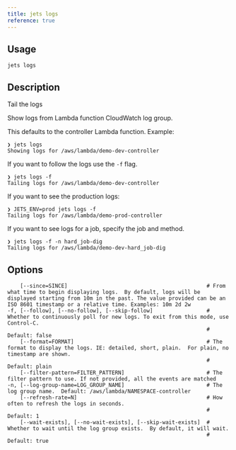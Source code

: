 ```yaml
---
title: jets logs
reference: true
---
```


## Usage

    jets logs

## Description

Tail the logs

Show logs from Lambda function CloudWatch log group.

This defaults to the controller Lambda function.  Example:

    ❯ jets logs
    Showing logs for /aws/lambda/demo-dev-controller

If you want to follow the logs use the `-f` flag.

    ❯ jets logs -f
    Tailing logs for /aws/lambda/demo-dev-controller

If you want to see the production logs:

    ❯ JETS_ENV=prod jets logs -f
    Tailing logs for /aws/lambda/demo-prod-controller

If you want to see logs for a job, specify the job and method.

    ❯ jets logs -f -n hard_job-dig
    Tailing logs for /aws/lambda/demo-dev-hard_job-dig


## Options

```
    [--since=SINCE]                                            # From what time to begin displaying logs.  By default, logs will be displayed starting from 10m in the past. The value provided can be an ISO 8601 timestamp or a relative time. Examples: 10m 2d 2w
-f, [--follow], [--no-follow], [--skip-follow]                 #  Whether to continuously poll for new logs. To exit from this mode, use Control-C.
                                                               # Default: false
    [--format=FORMAT]                                          # The format to display the logs. IE: detailed, short, plain.  For plain, no timestamp are shown.
                                                               # Default: plain
    [--filter-pattern=FILTER_PATTERN]                          # The filter pattern to use. If not provided, all the events are matched
-n, [--log-group-name=LOG_GROUP_NAME]                          # The log group name.  Default: /aws/lambda/NAMESPACE-controller
    [--refresh-rate=N]                                         # How often to refresh the logs in seconds.
                                                               # Default: 1
    [--wait-exists], [--no-wait-exists], [--skip-wait-exists]  # Whether to wait until the log group exists.  By default, it will wait.
                                                               # Default: true
```


